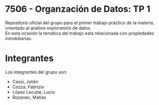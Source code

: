 # 7506 - Organzación de Datos: TP 1
Repositorio oficial del grupo para el primer trabajo práctico de la materia, orientado al análisis exploratorio de datos.<br>En esta ocasión la temática del trabajo está relacionada con propiedades inmobiliarias.

# Integrantes
Los integrantes del grupo son:
- Cassi, Julián
- Cozza, Fabrizio
- López Lecube, Lucio
- Rozanec, Matías

